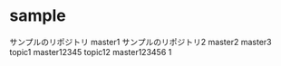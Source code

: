 # sample
サンプルのリポジトリ
master1
サンプルのリポジトリ2
master2
master3
topic1
master12345
topic12
master123456
1














